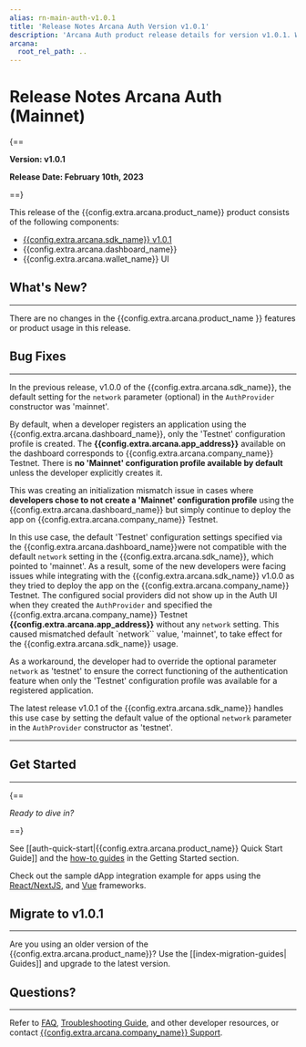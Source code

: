 ```yaml
---
alias: rn-main-auth-v1.0.1
title: 'Release Notes Arcana Auth Version v1.0.1'
description: 'Arcana Auth product release details for version v1.0.1. What is new, what features have been added, optimizations and performance changes, and more.'
arcana:
  root_rel_path: ..
---
```


# Release Notes Arcana Auth (Mainnet)

{==

**Version: v1.0.1**

**Release Date: February 10th, 2023**

==}

This release of the {{config.extra.arcana.product_name}} product consists of the following components:

* [{{config.extra.arcana.sdk_name}} v1.0.1](https://www.npmjs.com/package/@arcana/auth/v/1.0.1)
* {{config.extra.arcana.dashboard_name}}
* {{config.extra.arcana.wallet_name}} UI

## What's New?

---

There are no changes in the {{config.extra.arcana.product_name }} features or product usage in this release.

## Bug Fixes

---

In the previous release, v1.0.0 of the {{config.extra.arcana.sdk_name}}, the default setting for the `network` parameter (optional) in the `AuthProvider` constructor was 'mainnet'. 

By default, when a developer registers an application using the {{config.extra.arcana.dashboard_name}}, only the 'Testnet' configuration profile is created. The **{{config.extra.arcana.app_address}}** available on the dashboard corresponds to {{config.extra.arcana.company_name}} Testnet. There is **no 'Mainnet' configuration profile available by default** unless the developer explicitly creates it. 

This was creating an initialization mismatch issue in cases where **developers chose to not create a 'Mainnet' configuration profile** using the {{config.extra.arcana.dashboard_name}} but simply continue to deploy the app on {{config.extra.arcana.company_name}} Testnet. 

In this use case, the default 'Testnet' configuration settings specified via the {{config.extra.arcana.dashboard_name}}were not compatible with the default `network` setting in the {{config.extra.arcana.sdk_name}}, which pointed to 'mainnet'.  As a result, some of the new developers were facing issues while integrating with the {{config.extra.arcana.sdk_name}} v1.0.0 as they tried to deploy the app on the {{config.extra.arcana.company_name}} Testnet. The configured social providers did not show up in the Auth UI when they created the `AuthProvider` and specified the {{config.extra.arcana.company_name}} Testnet **{{config.extra.arcana.app_address}}** without any `network` setting. This caused mismatched default `network`` value, 'mainnet', to take effect for the {{config.extra.arcana.sdk_name}} usage.

As a workaround, the developer had to override the optional parameter `network` as 'testnet' to ensure the correct functioning of the authentication feature when only the 'Testnet' configuration profile was available for a registered application.

The latest release v1.0.1 of the {{config.extra.arcana.sdk_name}} handles this use case by setting the default value of the optional `network` parameter in the `AuthProvider` constructor as 'testnet'. 

---

## Get Started

---

{==

*Ready to dive in?* 

==}

See [[auth-quick-start|{{config.extra.arcana.product_name}} Quick Start Guide]] and the [how-to guides]({{page.meta.arcana.root_rel_path}}/howto/index.md) in the Getting Started section. 

Check out the sample dApp integration example for apps using the [React/NextJS]({{page.meta.arcana.root_rel_path}}/howto/integrate_auth/integrate_wallet_react.md), and [Vue](https://github.com/arcana-network/basic-storage-wallet-integration) frameworks.

## Migrate to v1.0.1

---

Are you using an older version of the {{config.extra.arcana.product_name}}? Use the [[index-migration-guides| Guides]] and upgrade to the latest version.

## Questions? 

---

Refer to [FAQ]({{page.meta.arcana.root_rel_path}}/faq/faq_gen.md), [Troubleshooting Guide]({{page.meta.arcana.root_rel_path}}/troubleshooting.md), and other developer resources, or contact [{{config.extra.arcana.company_name}} Support]({{page.meta.arcana.root_rel_path}}/support.md).
